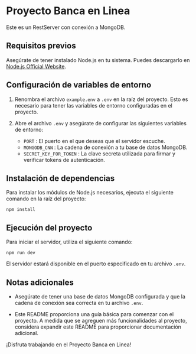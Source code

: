 # Proyecto Banca en Linea

Este es un RestServer con conexión a MongoDB.

## Requisitos previos
Asegúrate de tener instalado Node.js en tu sistema. Puedes descargarlo en [Node.js Official Website](https://nodejs.org/).

## Configuración de variables de entorno

1. Renombra el archivo `example.env` a `.env` en la raíz del proyecto. Esto es necesario para tener las variables de entorno configuradas en el proyecto.

2. Abre el archivo `.env` y asegúrate de configurar las siguientes variables de entorno:

   - `PORT` : El puerto en el que deseas que el servidor escuche.
   - `MONGODB_CNN` : La cadena de conexión a tu base de datos MongoDB.
   - `SECRET_KEY_FOR_TOKEN` : La clave secreta utilizada para firmar y verificar tokens de autenticación.

## Instalación de dependencias

Para instalar los módulos de Node.js necesarios, ejecuta el siguiente comando en la raíz del proyecto:

```
npm install
```


## Ejecución del proyecto

Para iniciar el servidor, utiliza el siguiente comando:
```
npm run dev
```


El servidor estará disponible en el puerto especificado en tu archivo `.env`.

## Notas adicionales

- Asegúrate de tener una base de datos MongoDB configurada y que la cadena de conexión sea correcta en tu archivo `.env`.

- Este README proporciona una guía básica para comenzar con el proyecto. A medida que se agreguen más funcionalidades al proyecto, considera expandir este README para proporcionar documentación adicional.

¡Disfruta trabajando en el Proyecto Banca en Linea!
